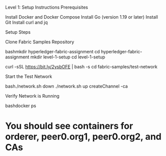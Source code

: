 Level 1: Setup Instructions
Prerequisites

Install Docker and Docker Compose
Install Go (version 1.19 or later)
Install Git
Install curl and jq

Setup Steps

Clone Fabric Samples Repository

bashmkdir hyperledger-fabric-assignment
cd hyperledger-fabric-assignment
mkdir level-1-setup
cd level-1-setup

curl -sSL https://bit.ly/2ysbOFE | bash -s
cd fabric-samples/test-network

Start the Test Network

bash./network.sh down
./network.sh up createChannel -ca

Verify Network is Running

bashdocker ps
# You should see containers for orderer, peer0.org1, peer0.org2, and CAs
